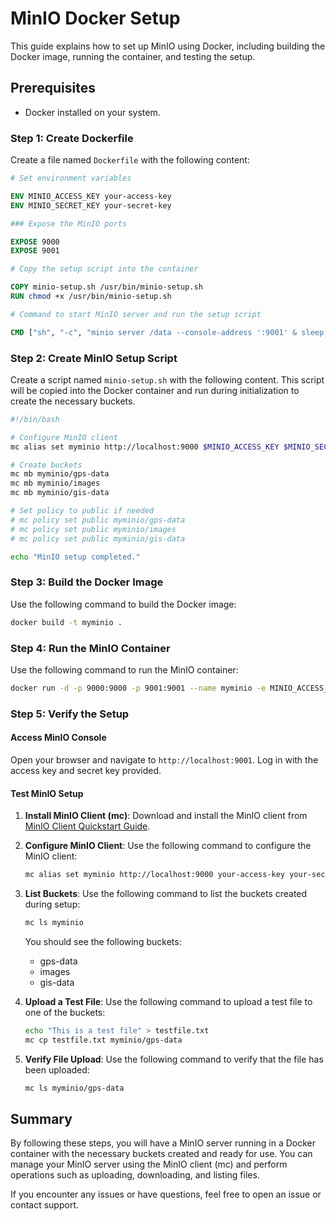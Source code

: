 # MinIO Docker Setup

This guide explains how to set up MinIO using Docker, including building the Docker image, running the container, and testing the setup.

## Prerequisites

- Docker installed on your system.

### Step 1: Create Dockerfile

Create a file named `Dockerfile` with the following content:

```dockerfile
# Set environment variables

ENV MINIO_ACCESS_KEY your-access-key
ENV MINIO_SECRET_KEY your-secret-key

### Expose the MinIO ports

EXPOSE 9000
EXPOSE 9001

# Copy the setup script into the container

COPY minio-setup.sh /usr/bin/minio-setup.sh
RUN chmod +x /usr/bin/minio-setup.sh

# Command to start MinIO server and run the setup script

CMD ["sh", "-c", "minio server /data --console-address ':9001' & sleep 10 && /usr/bin/minio-setup.sh"]
```

### Step 2: Create MinIO Setup Script

Create a script named `minio-setup.sh` with the following content. This script will be copied into the Docker container and run during initialization to create the necessary buckets.

```bash
#!/bin/bash

# Configure MinIO client
mc alias set myminio http://localhost:9000 $MINIO_ACCESS_KEY $MINIO_SECRET_KEY

# Create buckets
mc mb myminio/gps-data
mc mb myminio/images
mc mb myminio/gis-data

# Set policy to public if needed
# mc policy set public myminio/gps-data
# mc policy set public myminio/images
# mc policy set public myminio/gis-data

echo "MinIO setup completed."
```

### Step 3: Build the Docker Image

Use the following command to build the Docker image:

```bash
docker build -t myminio .
```

### Step 4: Run the MinIO Container

Use the following command to run the MinIO container:

```bash
docker run -d -p 9000:9000 -p 9001:9001 --name myminio -e MINIO_ACCESS_KEY=your-access-key -e MINIO_SECRET_KEY=your-secret-key myminio
```

### Step 5: Verify the Setup

#### Access MinIO Console

Open your browser and navigate to `http://localhost:9001`. Log in with the access key and secret key provided.

#### Test MinIO Setup

1. **Install MinIO Client (mc)**:
    Download and install the MinIO client from [MinIO Client Quickstart Guide](https://docs.min.io/docs/minio-client-quickstart-guide).

2. **Configure MinIO Client**:
    Use the following command to configure the MinIO client:

    ```bash
    mc alias set myminio http://localhost:9000 your-access-key your-secret-key
    ```

3. **List Buckets**:
    Use the following command to list the buckets created during setup:

    ```bash
    mc ls myminio
    ```

    You should see the following buckets:
    - gps-data
    - images
    - gis-data

4. **Upload a Test File**:
    Use the following command to upload a test file to one of the buckets:

    ```bash
    echo "This is a test file" > testfile.txt
    mc cp testfile.txt myminio/gps-data
    ```

5. **Verify File Upload**:
    Use the following command to verify that the file has been uploaded:

    ```bash
    mc ls myminio/gps-data
    ```

## Summary

By following these steps, you will have a MinIO server running in a Docker container with the necessary buckets created and ready for use. You can manage your MinIO server using the MinIO client (mc) and perform operations such as uploading, downloading, and listing files.

If you encounter any issues or have questions, feel free to open an issue or contact support.
